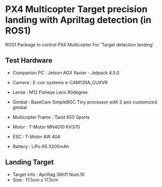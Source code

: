# PX4 Multicopter Target precision landing with Apriltag detection (in ROS1)

ROS1 Package to control PX4 Multicopter
For 'Target detection landing'

## Test Hardware

- Companion PC : Jetson AGX Xavier - Jetpack 4.5.0  

- Camera : E-con systems e-CAM130A_CUXVR  
- Lense : M12 Fisheye Lens 80degree  
- Gimbal : BaseCam SimpleBGC Tiny processor with 2 axis customized gimbal  

- Mutlicopter Frame : Tarot 650 Sports  
- Motor : T-Motor MN4010 KV370  
- ESC : T-Motor AIR 40A  
- Battery : LiPo 6S 5200mAh  

## Landing Target
  
- Target info : Apriltag 36h11 Num.10  
- Size : 17.5cm x 17.5cm
